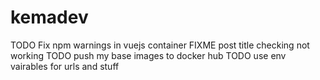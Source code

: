 # kemadev

TODO Fix npm warnings in vuejs container
FIXME post title checking not working
TODO push my base images to docker hub
TODO use env vairables for urls and stuff
